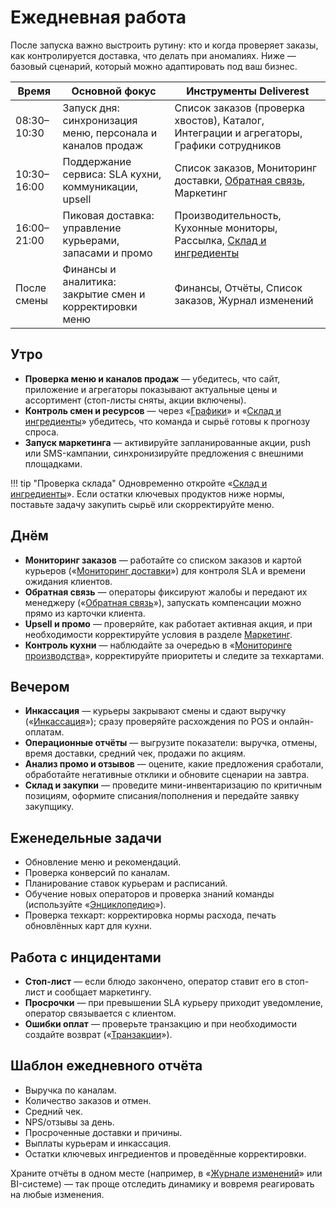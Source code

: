 # Ежедневная работа

После запуска важно выстроить рутину: кто и когда проверяет заказы, как контролируется доставка, что делать при аномалиях. Ниже — базовый сценарий, который можно адаптировать под ваш бизнес.

| Время        | Основной фокус                                              | Инструменты Deliverest                                                                 |
|--------------|-------------------------------------------------------------|----------------------------------------------------------------------------------------|
| 08:30–10:30  | Запуск дня: синхронизация меню, персонала и каналов продаж  | Список заказов (проверка хвостов), Каталог, Интеграции и агрегаторы, Графики сотрудников |
| 10:30–16:00  | Поддержание сервиса: SLA кухни, коммуникации, upsell        | Список заказов, Мониторинг доставки, [Обратная связь](../customers/feedback.md), Маркетинг |
| 16:00–21:00  | Пиковая доставка: управление курьерами, запасами и промо   | Производительность, Кухонные мониторы, Рассылка, [Склад и ингредиенты](../production/inventory.md) |
| После смены  | Финансы и аналитика: закрытие смен и корректировки меню     | Финансы, Отчёты, Список заказов, Журнал изменений                                     |

## Утро

- **Проверка меню и каналов продаж** — убедитесь, что сайт, приложение и агрегаторы показывают актуальные цены и ассортимент (стоп-листы сняты, акции включены).  
- **Контроль смен и ресурсов** — через «[Графики](../staff/schedules.md)» и «[Склад и ингредиенты](../production/inventory.md)» убедитесь, что команда и сырьё готовы к прогнозу спроса.  
- **Запуск маркетинга** — активируйте запланированные акции, push или SMS-кампании, синхронизируйте предложения с внешними площадками.

!!! tip "Проверка склада"
    Одновременно откройте «[Склад и ингредиенты](../production/inventory.md)». Если остатки ключевых продуктов ниже нормы, поставьте задачу закупить сырьё или скорректируйте меню.

## Днём

- **Мониторинг заказов** — работайте со списком заказов и картой курьеров («[Мониторинг доставки](../orders/tracking.md)») для контроля SLA и времени ожидания клиентов.  
- **Обратная связь** — операторы фиксируют жалобы и передают их менеджеру («[Обратная связь](../customers/feedback.md)»), запускать компенсации можно прямо из карточки клиента.  
- **Upsell и промо** — проверяйте, как работает активная акция, и при необходимости корректируйте условия в разделе [Маркетинг](../marketing/index.md).  
- **Контроль кухни** — наблюдайте за очередью в «[Мониторинге производства](../production/monitoring.md)», корректируйте приоритеты и следите за техкартами.

## Вечером

- **Инкассация** — курьеры закрывают смены и сдают выручку («[Инкассация](../finance/collection.md)»); сразу проверяйте расхождения по POS и онлайн-оплатам.  
- **Операционные отчёты** — выгрузите показатели: выручка, отмены, время доставки, средний чек, продажи по акциям.  
- **Анализ промо и отзывов** — оцените, какие предложения сработали, обработайте негативные отклики и обновите сценарии на завтра.  
- **Склад и закупки** — проведите мини-инвентаризацию по критичным позициям, оформите списания/пополнения и передайте заявку закупщику.

## Еженедельные задачи

- Обновление меню и рекомендаций.  
- Проверка конверсий по каналам.  
- Планирование ставок курьерам и расписаний.  
- Обучение новых операторов и проверка знаний команды (используйте «[Энциклопедию](../knowledge-base/index.md)»).  
- Проверка техкарт: корректировка нормы расхода, печать обновлённых карт для кухни.

## Работа с инцидентами

- **Стоп-лист** — если блюдо закончено, оператор ставит его в стоп-лист и сообщает маркетингу.  
- **Просрочки** — при превышении SLA курьеру приходит уведомление, оператор связывается с клиентом.  
- **Ошибки оплат** — проверьте транзакцию и при необходимости создайте возврат («[Транзакции](../finance/transactions.md)»).

## Шаблон ежедневного отчёта

- Выручка по каналам.  
- Количество заказов и отмен.  
- Средний чек.  
- NPS/отзывы за день.  
- Просроченные доставки и причины.  
- Выплаты курьерам и инкассация.
- Остатки ключевых ингредиентов и проведённые корректировки.

Храните отчёты в одном месте (например, в «[Журнале изменений](../settings/changelog.md)» или BI-системе) — так проще отследить динамику и вовремя реагировать на любые изменения.
